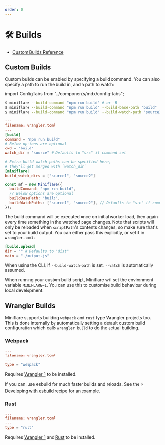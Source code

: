 ```yaml
---
order: 0
---
```


# 🛠 Builds

- [Custom Builds Reference](https://developers.cloudflare.com/workers/cli-wrangler/configuration#build)

## Custom Builds

Custom builds can be enabled by specifying a build command. You can also specify
a path to run the build in, and a path to watch:

import ConfigTabs from "../components/mdx/config-tabs";

<ConfigTabs>

```sh
$ miniflare --build-command "npm run build" # or -B
$ miniflare --build-command "npm run build" --build-base-path "build"
$ miniflare --build-command "npm run build" --build-watch-path "source1" --build-watch-path "source2"
```

```toml
---
filename: wrangler.toml
---
[build]
command = "npm run build"
# Below options are optional
cwd = "build"
watch_dir = "source" # Defaults to "src" if command set

# Extra build watch paths can be specified here,
# they'll get merged with `watch_dir`
[miniflare]
build_watch_dirs = ["source1", "source2"]
```

```js
const mf = new Miniflare({
  buildCommand: "npm run build",
  // Below options are optional
  buildBasePath: "build",
  buildWatchPaths: ["source1", "source2"], // Defaults to "src" if command set
});
```

</ConfigTabs>

The build command will be executed once on initial worker load, then again every
time something in the watched page changes. Note that scripts will only be
reloaded when `scriptPath`'s contents changes, so make sure that's set to your
build output. You can either pass this explicitly, or set it in `wrangler.toml`:

```toml
[build.upload]
dir = "" # Defaults to "dist"
main = "./output.js"
```

<Aside header="Tip">

When using the CLI, if `--build-watch-path` is set, `--watch` is automatically
assumed.

</Aside>

<Aside header="Tip">

When running your custom build script, Miniflare will set the environment
variable `MINIFLARE=1`. You can use this to customise build behaviour during
local development.

</Aside>

## Wrangler Builds

Miniflare supports building `webpack` and `rust` type Wrangler projects too.
This is done internally by automatically setting a default custom build
configuration which calls `wrangler build` to do the actual building.

### Webpack

```toml
---
filename: wrangler.toml
---
type = "webpack"
```

Requires
[Wrangler 1](https://developers.cloudflare.com/workers/cli-wrangler/install-update)
to be installed.

<Aside header="Tip">

If you can, use [esbuild](https://esbuild.github.io/) for much faster builds and
reloads. See the [⚡️ Developing with esbuild](/developing/esbuild) recipe for
an example.

</Aside>

### Rust

```toml
---
filename: wrangler.toml
---
type = "rust"
```

Requires
[Wrangler 1](https://developers.cloudflare.com/workers/cli-wrangler/install-update)
and [Rust](https://rustup.rs/) to be installed.
